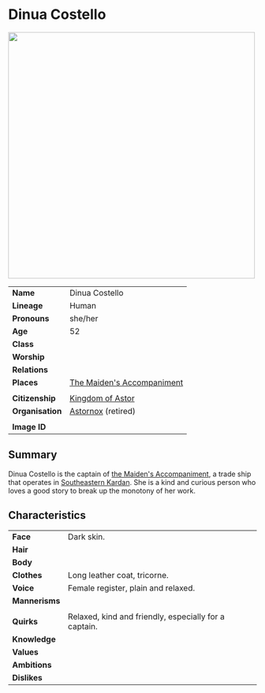 # Dinua Costello

<img src="https://raw.githubusercontent.com/jesskelsall/astarus-images/main/characters/portraits/imageid.png" height="500" />

|||
| --- | --- |
| **Name** | Dinua Costello | character.3
| **Lineage** | Human |
| **Pronouns** | she/her |
| **Age** | 52 |
| **Class** | |
| **Worship** | |
| **Relations** | |
| **Places** | [The Maiden's Accompaniment](../places/ships/the-maidens-accompaniment.md) |
|||
| **Citizenship** | [Kingdom of Astor](../civilisations/kingdom-of-astor/kingdom-of-astor.md) |
| **Organisation** | [Astornox](../organisations/government/astornox/astornox.md) (retired) |
|||
| **Image ID** | |

## Summary

Dinua Costello is the captain of [the Maiden's Accompaniment](../places/ships/the-maidens-accompaniment.md), a trade ship that operates in [Southeastern Kardan](../places/regions/southeastern-kardan.md). She is a kind and curious person who loves a good story to break up the monotony of her work.

## Characteristics

| | |
| --- | --- |
| **Face** | Dark skin. | characteristics.2
| **Hair** | |
| **Body** | |
| **Clothes** | Long leather coat, tricorne. |
| **Voice** | Female register, plain and relaxed. |
| **Mannerisms** | |
| | |
| **Quirks** | Relaxed, kind and friendly, especially for a captain. |
| **Knowledge** | |
| **Values** | |
| **Ambitions** | |
| **Dislikes** | |
